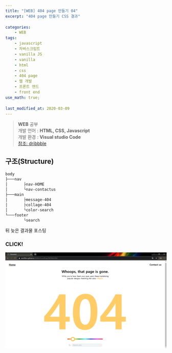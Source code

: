 ```yaml
---
title: "[WEB] 404 page 만들기 04"
excerpt: "404 page 만들기 CSS 결과"

categories:
    - WEB
tags:
    - javascript
    - 자바스크립트
    - vanilla JS
    - vanilla
    - html
    - css
    - 404 page
    - 웹 개발
    - 프론트 엔드
    - front end
use_math: true;

last_modified_at: 2020-03-09
--- 
```

> __WEB__ 공부  
> 개발 언어 : __HTML, CSS, Javascript__  
> 개발 환경 : __Visual studio Code__   
> [참조: dribbble](https://dribbble.com/)  

## __구조(Structure)__  

```
body
├───nav
│       ├nav-HOME
│       └nav-contactus
├───main
│       ├message-404
│       ├collage-404
│       └color-search
└───footer
        └search
```

뒤 늦은 결과물 포스팅

### CLICK!  
[![image-20200318163855047](/assets/Web/404page/2020-03-18-Web-404notfoundpage-04-img01.png)](https://wonillism.github.io/404NotFoundPage/WONILLISM/)

  

